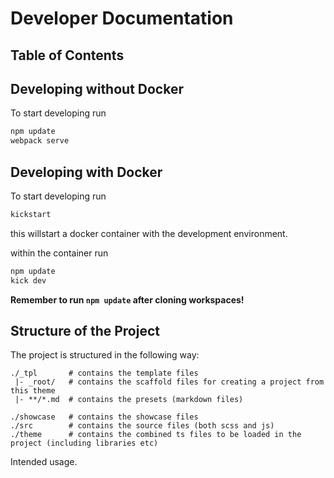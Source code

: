# Developer Documentation

## Table of Contents


## Developing without Docker

To start developing run 

```bash
npm update
webpack serve
```

## Developing with Docker

To start developing run 

```bash
kickstart
```

this willstart a docker container with the development environment.

within the container run

```bash
npm update
kick dev
```
**Remember to run `npm update` after cloning workspaces!**

## Structure of the Project

The project is structured in the following way:

```
./_tpl       # contains the template files
 |- _root/   # contains the scaffold files for creating a project from this theme
 |- **/*.md  # contains the presets (markdown files)
 
./showcase   # contains the showcase files
./src        # contains the source files (both scss and js)
./theme      # contains the combined ts files to be loaded in the project (including libraries etc)
```

Intended usage. 
